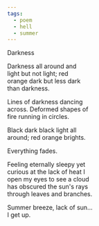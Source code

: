 ```yaml
---
tags:
  - poem
  - hell
  - summer
---
```


Darkness

Darkness all around and  
light but not light; red  
orange dark but less dark  
than darkness.

Lines of darkness dancing  
across. Deformed shapes of  
fire running in circles.

Black dark black light all  
around; red orange brights.

Everything fades.

Feeling eternally sleepy yet  
curious at the lack of heat I  
open my eyes to see a cloud  
has obscured the sun's rays  
through leaves and branches.

Summer breeze, lack of sun...  
I get up.
